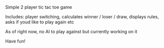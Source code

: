 Simple 2 player tic tac toe game

Includes: player switching, calculates winner / loser / draw, displays rules, asks if youd like to play again etc

As of right now, no AI to play against but currently working on it

Have fun!
